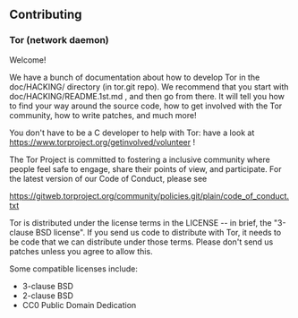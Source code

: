 Contributing
------------

### Tor (network daemon)

Welcome!

We have a bunch of documentation about how to develop Tor in the
doc/HACKING/ directory (in tor.git repo).  We recommend that 
you start with doc/HACKING/README.1st.md , and then go from there. 
It will tell you how to find your way around the source code, how to get
involved with the Tor community, how to write patches, and much
more!

You don't have to be a C developer to help with Tor: have a look
at https://www.torproject.org/getinvolved/volunteer !

The Tor Project is committed to fostering a inclusive community
where people feel safe to engage, share their points of view, and
participate. For the latest version of our Code of Conduct, please
see

https://gitweb.torproject.org/community/policies.git/plain/code_of_conduct.txt


Tor is distributed under the license terms in the LICENSE -- in
brief, the "3-clause BSD license".  If you send us code to
distribute with Tor, it needs to be code that we can distribute
under those terms.  Please don't send us patches unless you agree
to allow this.

Some compatible licenses include:

  - 3-clause BSD
  - 2-clause BSD
  - CC0 Public Domain Dedication
